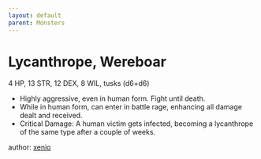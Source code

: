 ```yaml
---
layout: default
parent: Monsters
---
```

# Lycanthrope, Wereboar
4 HP, 13 STR, 12 DEX, 8 WIL, tusks (d6+d6) 
- Highly aggressive, even in human form. Fight until death.
- While in human form, can enter in battle rage, enhancing all damage dealt and received. 
- Critical Damage: A human victim gets infected, becoming a lycanthrope of the same type after a couple of weeks.

author: [xenio](https://xenioinabottle.blogspot.com)
